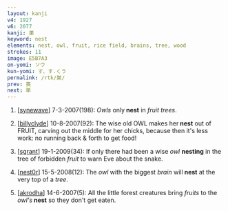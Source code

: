 ```yaml
---
layout: kanji
v4: 1927
v6: 2077
kanji: 巣
keyword: nest
elements: nest, owl, fruit, rice field, brains, tree, wood
strokes: 11
image: E5B7A3
on-yomi: ソウ
kun-yomi: す、す.くう
permalink: /rtk/巣/
prev: 喪
next: 単
---
```


1) [<a href="http://kanji.koohii.com/profile/synewave">synewave</a>] 7-3-2007(198): <em>Owls</em> only<strong> nest</strong> in <em>fruit trees</em>.

2) [<a href="http://kanji.koohii.com/profile/billyclyde">billyclyde</a>] 10-8-2007(92): The wise old OWL makes her<strong> nest</strong> out of FRUIT, carving out the middle for her chicks, because then it&#039;s less work: no running back &amp; forth to get food!

3) [<a href="http://kanji.koohii.com/profile/sgrant">sgrant</a>] 19-1-2009(34): If only there had been a wise <em>owl</em> <strong>nesting</strong> in the tree of forbidden <em>fruit</em> to warn Eve about the snake.

4) [<a href="http://kanji.koohii.com/profile/nest0r">nest0r</a>] 15-5-2008(12): The <em>owl</em> with the biggest <em>brain</em> will<strong> nest</strong> at the very top of a <em>tree</em>.

5) [<a href="http://kanji.koohii.com/profile/akrodha">akrodha</a>] 14-6-2007(5): All the little forest creatures bring <em>fruits</em> to the <em>owl&#039;s</em><strong> nest</strong> so they don&#039;t get eaten.

